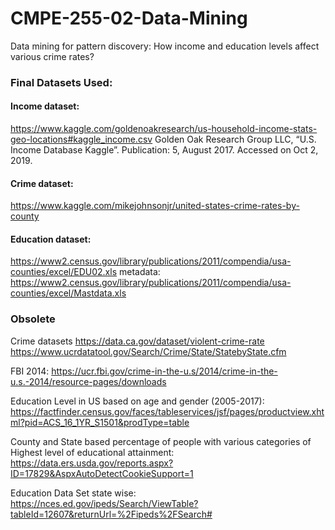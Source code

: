 # CMPE-255-02-Data-Mining
Data mining for pattern discovery: How income and education levels affect various crime rates?

### Final Datasets Used:
#### Income dataset: 
https://www.kaggle.com/goldenoakresearch/us-household-income-stats-geo-locations#kaggle_income.csv
Golden Oak Research Group LLC, “U.S. Income Database Kaggle”. Publication: 5, August 2017. Accessed on Oct 2, 2019.

#### Crime dataset:
https://www.kaggle.com/mikejohnsonjr/united-states-crime-rates-by-county

#### Education dataset:
https://www2.census.gov/library/publications/2011/compendia/usa-counties/excel/EDU02.xls
metadata: https://www2.census.gov/library/publications/2011/compendia/usa-counties/excel/Mastdata.xls


### Obsolete
Crime datasets
https://data.ca.gov/dataset/violent-crime-rate
https://www.ucrdatatool.gov/Search/Crime/State/StatebyState.cfm

FBI 2014: https://ucr.fbi.gov/crime-in-the-u.s/2014/crime-in-the-u.s.-2014/resource-pages/downloads

Education Level in US based on age and gender (2005-2017):
https://factfinder.census.gov/faces/tableservices/jsf/pages/productview.xhtml?pid=ACS_16_1YR_S1501&prodType=table

County and State based percentage of people with various categories of Highest level of educational attainment:
https://data.ers.usda.gov/reports.aspx?ID=17829&AspxAutoDetectCookieSupport=1

Education Data Set state wise:
https://nces.ed.gov/ipeds/Search/ViewTable?tableId=12607&returnUrl=%2Fipeds%2FSearch#
